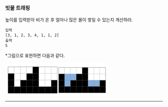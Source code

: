 ### 빗물 트래핑

높이를 입력받아 비가 온 후 얼마나 많은 물이 쌓일 수 있는지 계산하라.

```
입력
[3, 1, 2, 3, 4, 1, 1, 2]
출력
5
```

\*그림으로 표현하면 다음과 같다.

![빗물 트래핑](./static/1.png)

---

